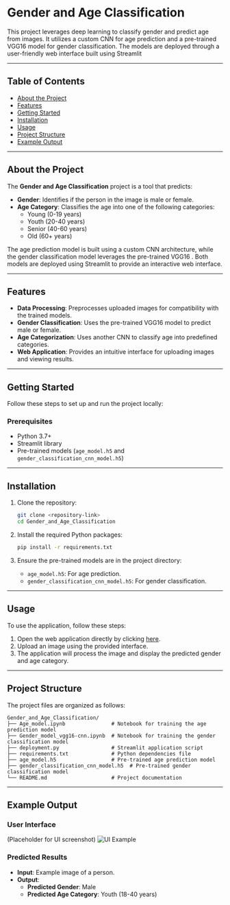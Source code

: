 # Gender and Age Classification


This project leverages deep learning to classify gender and predict age from images. It utilizes a custom CNN for age prediction and a pre-trained VGG16 model for gender classification. The models are deployed through a user-friendly web interface built using Streamlit

---

## Table of Contents
- [About the Project](#about-the-project)
- [Features](#features)
- [Getting Started](#getting-started)
- [Installation](#installation)
- [Usage](#usage)
- [Project Structure](#project-structure)
- [Example Output](#example-output)

---

## About the Project
The **Gender and Age Classification** project is a tool that predicts:
- **Gender**: Identifies if the person in the image is male or female.
- **Age Category**: Classifies the age into one of the following categories:
  - Young (0-19 years)
  - Youth (20-40 years)
  - Senior (40-60 years)
  - Old (60+ years)

The age prediction model is built using a custom CNN architecture, while the gender classification model leverages the pre-trained VGG16 . Both models are deployed using Streamlit to provide an interactive web interface.

---

## Features
- **Data Processing**: Preprocesses uploaded images for compatibility with the trained models.
- **Gender Classification**: Uses the pre-trained VGG16 model to predict male or female.
- **Age Categorization**: Uses another CNN to classify age into predefined categories.
- **Web Application**: Provides an intuitive interface for uploading images and viewing results.

---

## Getting Started

Follow these steps to set up and run the project locally:

### Prerequisites
- Python 3.7+
- Streamlit library
- Pre-trained models (`age_model.h5` and `gender_classification_cnn_model.h5`)

---

## Installation

1. Clone the repository:
   ```bash
   git clone <repository-link>
   cd Gender_and_Age_Classification
   ```

2. Install the required Python packages:
   ```bash
   pip install -r requirements.txt
   ```

3. Ensure the pre-trained models are in the project directory:
   - `age_model.h5`: For age prediction.
   - `gender_classification_cnn_model.h5`: For gender classification.

---

## Usage

To use the application, follow these steps:

1. Open the web application directly by clicking [here](https://dlcollegeproject-rnd5mrgjsndejpbhpatljp.streamlit.app/).
2. Upload an image using the provided interface.
3. The application will process the image and display the predicted gender and age category.

---

## Project Structure
The project files are organized as follows:
```
Gender_and_Age_Classification/
├── Age_model.ipynb               # Notebook for training the age prediction model
├── Gender_model_vgg16-cnn.ipynb  # Notebook for training the gender classification model
├── deployment.py                 # Streamlit application script
├── requirements.txt              # Python dependencies file
├── age_model.h5                  # Pre-trained age prediction model
├── gender_classification_cnn_model.h5  # Pre-trained gender classification model
└── README.md                     # Project documentation
```

---

## Example Output

### User Interface
(Placeholder for UI screenshot)
![UI Example](path/to/ui_screenshot.png)

### Predicted Results
- **Input**: Example image of a person.
- **Output**:
  - **Predicted Gender**: Male
  - **Predicted Age Category**: Youth (18-40 years)
